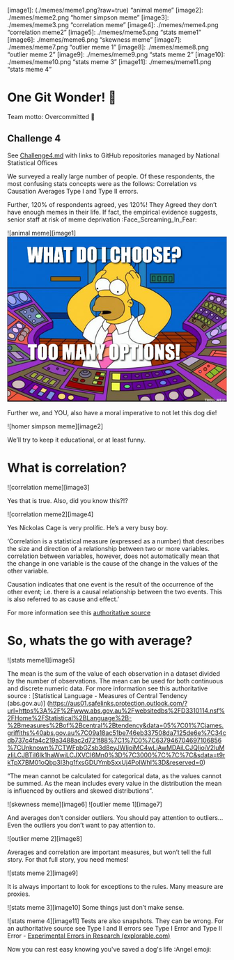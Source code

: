 [//]: # (Image References)

[image1]: (./memes/meme1.png?raw=true) “animal meme”
[image2]: ./memes/meme2.png “homer simpson meme”
[image3]: ./memes/meme3.png “correlation meme” 
[image4]: ./memes/meme4.png “correlation meme2” 
[image5]: ./memes/meme5.png “stats meme1”
[image6]: ./memes/meme6.png “skewness meme”
[image7]: ./memes/meme7.png “outlier meme 1”
[image8]: ./memes/meme8.png “outlier meme 2”
[image9]: ./memes/meme9.png “stats meme 2”
[image10]: ./memes/meme10.png “stats meme 3”
[image11]: ./memes/meme11.png “stats meme 4”

# One Git Wonder!  :dancer:
Team motto: Overcommitted :exploding_head:

## Challenge 4 
See [Challenge4.md](Challenge4.md) with links to GitHub repositories managed by National Statistical Offices

We surveyed a really large number of people. Of these respondents, the most confusing stats concepts were as the follows:
Correlation vs Causation
Averages
Type I and Type II errors.

Further, 120% of respondents agreed, yes 120%!
They Agreed they don’t have enough memes in their life.
If fact, the empirical evidence suggests, senior staff at risk of meme deprivation :Face_Screaming_In_Fear:

![animal meme][image1] 
![](./memes/meme1.png)

Further we, and YOU, also have a moral imperative to not let this dog die!


![homer simpson meme][image2] 

We’ll try to keep it educational, or at least funny. 


# What is correlation?


![correlation meme][image3]

Yes that is true.
Also, did you know this?!?

![correlation meme2][image4]

Yes Nickolas Cage is very prolific. He’s a very busy boy.


‘Correlation is a statistical measure (expressed as a number) that describes the size and direction of a relationship between two or more variables. correlation between variables, however, does not automatically mean that the change in one variable is the cause of the change in the values of the other variable.

Causation indicates that one event is the result of the occurrence of the other event; i.e. there is a causal relationship between the two events. This is also referred to as cause and effect.’

 For more information see this [authoritative source](https://www.abs.gov.au/websitedbs/D3310114.nsf/home/statistical+language+-+correlation+and+causation)


# So, whats the go with average?

![stats meme1][image5]

The mean is the sum of the value of each observation in a dataset divided by the number of observations. The mean can be used for both continuous and discrete numeric data.
For more information see this authoritative source : [Statistical Language - Measures of Central Tendency (abs.gov.au)] 
(https://aus01.safelinks.protection.outlook.com/?url=https%3A%2F%2Fwww.abs.gov.au%2Fwebsitedbs%2FD3310114.nsf%2FHome%2FStatistical%2BLanguage%2B-%2Bmeasures%2Bof%2Bcentral%2Btendency&data=05%7C01%7Cjames.griffiths%40abs.gov.au%7C09a18ac51be746eb337508da7125de6e%7C34cdb737c4fa4c219a3488ac2d721f88%7C1%7C0%7C637946704697106856%7CUnknown%7CTWFpbGZsb3d8eyJWIjoiMC4wLjAwMDAiLCJQIjoiV2luMzIiLCJBTiI6Ik1haWwiLCJXVCI6Mn0%3D%7C3000%7C%7C%7C&sdata=t9rkTpX7BM01oQbp3I3hg1fxsGDUYmbSxxUj4PoIWhI%3D&reserved=0)


“The mean cannot be calculated for categorical data, as the values cannot be summed. As the mean includes every value in the distribution the mean is influenced by outliers and skewed distributions”.

![skewness meme][image6]
![outlier meme 1][image7]

And averages don’t consider outliers. You should pay attention to outliers… Even the outliers you don’t want to pay attention to.

![outlier meme 2][image8]

Averages and correlation are important measures, but won’t tell the full story. For that full story,  you need memes!

![stats meme 2][image9]

It is always important to look for exceptions to the rules. Many measure are proxies.

![stats meme 3][image10]
Some things just don’t make sense.


![stats meme 4][image11]
Tests are also snapshots. They can be wrong. For an authoritative source see Type I and II errors see Type I Error and Type II Error - [Experimental Errors in Research (explorable.com)](https://explorable.com/type-i-error)

Now you can rest easy knowing you've saved a dog's life :Angel emoji:


